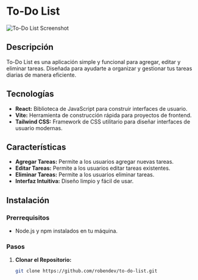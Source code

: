 # To-Do List

![To-Do List Screenshot](screenshot.png)

## Descripción

To-Do List es una aplicación simple y funcional para agregar, editar y eliminar tareas. Diseñada para ayudarte a organizar y gestionar tus tareas diarias de manera eficiente.

## Tecnologías

- **React:** Biblioteca de JavaScript para construir interfaces de usuario.
- **Vite:** Herramienta de construcción rápida para proyectos de frontend.
- **Tailwind CSS:** Framework de CSS utilitario para diseñar interfaces de usuario modernas.

## Características

- **Agregar Tareas:** Permite a los usuarios agregar nuevas tareas.
- **Editar Tareas:** Permite a los usuarios editar tareas existentes.
- **Eliminar Tareas:** Permite a los usuarios eliminar tareas.
- **Interfaz Intuitiva:** Diseño limpio y fácil de usar.

## Instalación

### Prerrequisitos

- Node.js y npm instalados en tu máquina.

### Pasos

1. **Clonar el Repositorio:**

   ```bash
   git clone https://github.com/robendev/to-do-list.git
   ```
